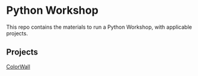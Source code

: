 # Python Workshop

This repo contains the materials to run a Python Workshop, with applicable projects.

## Projects
[ColorWall](https://openhatch.org/wiki/Boston_Python_Workshop/Saturday/ColorWall)
